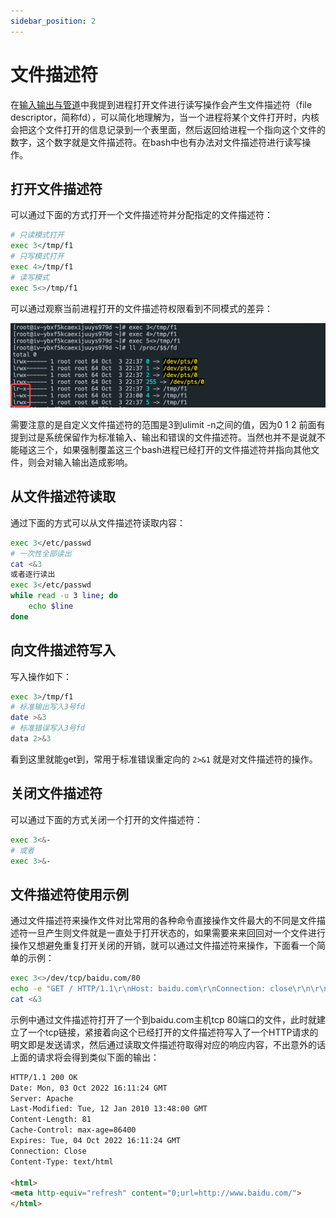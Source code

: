 ```yaml
---
sidebar_position: 2
---
```

# 文件描述符
在[输入输出与管道](../01-shell-basic/07-syntax-io.md)中我提到进程打开文件进行读写操作会产生文件描述符（file descriptor，简称fd），可以简化地理解为，当一个进程将某个文件打开时，内核会把这个文件打开的信息记录到一个表里面，然后返回给进程一个指向这个文件的数字，这个数字就是文件描述符。在bash中也有办法对文件描述符进行读写操作。

## 打开文件描述符
可以通过下面的方式打开一个文件描述符并分配指定的文件描述符：
```bash
# 只读模式打开
exec 3</tmp/f1
# 只写模式打开
exec 4>/tmp/f1
# 读写模式
exec 5<>/tmp/f1
```
可以通过观察当前进程打开的文件描述符权限看到不同模式的差异：

![open file descriptor](./img/fd1.png)

需要注意的是自定义文件描述符的范围是3到ulimit -n之间的值，因为0 1 2 前面有提到过是系统保留作为标准输入、输出和错误的文件描述符。当然也并不是说就不能碰这三个，如果强制覆盖这三个bash进程已经打开的文件描述符并指向其他文件，则会对输入输出造成影响。

## 从文件描述符读取
通过下面的方式可以从文件描述符读取内容：
```bash
exec 3</etc/passwd
# 一次性全部读出
cat <&3
或者逐行读出
exec 3</etc/passwd
while read -u 3 line; do
    echo $line
done

```

## 向文件描述符写入
写入操作如下：
```bash
exec 3>/tmp/f1
# 标准输出写入3号fd
date >&3
# 标准错误写入3号fd
data 2>&3
```
看到这里就能get到，常用于标准错误重定向的 `2>&1` 就是对文件描述符的操作。 

## 关闭文件描述符
可以通过下面的方式关闭一个打开的文件描述符：
```bash
exec 3<&-
# 或者
exec 3>&-
```

## 文件描述符使用示例
通过文件描述符来操作文件对比常用的各种命令直接操作文件最大的不同是文件描述符一旦产生则文件就是一直处于打开状态的，如果需要来来回回对一个文件进行操作又想避免重复打开关闭的开销，就可以通过文件描述符来操作，下面看一个简单的示例：
```bash
exec 3<>/dev/tcp/baidu.com/80
echo -e "GET / HTTP/1.1\r\nHost: baidu.com\r\nConnection: close\r\n\r\n" >&3
cat <&3
```
示例中通过文件描述符打开了一个到baidu.com主机tcp 80端口的文件，此时就建立了一个tcp链接，紧接着向这个已经打开的文件描述符写入了一个HTTP请求的明文即是发送请求，然后通过读取文件描述符取得对应的响应内容，不出意外的话上面的请求将会得到类似下面的输出：
```html
HTTP/1.1 200 OK
Date: Mon, 03 Oct 2022 16:11:24 GMT
Server: Apache
Last-Modified: Tue, 12 Jan 2010 13:48:00 GMT
Content-Length: 81
Cache-Control: max-age=86400
Expires: Tue, 04 Oct 2022 16:11:24 GMT
Connection: Close
Content-Type: text/html

<html>
<meta http-equiv="refresh" content="0;url=http://www.baidu.com/">
</html>
```